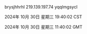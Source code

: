 brysjhhrhl 219.139.197.74 yqqlmgsycl

2024年 10月 30日 星期三 19:40:02 CST

2024年 10月 30日 星期三 11:40:02 GMT
